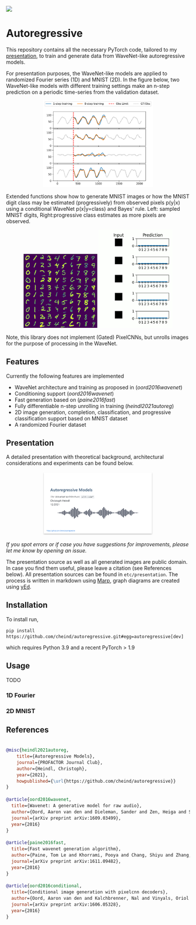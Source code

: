 ![](https://app.travis-ci.com/cheind/autoregressive.svg?branch=main)
# Autoregressive 

This repository contains all the necessary PyTorch code, tailored to my [presentation](etc/presentation/autoregressive_presentation.pdf), to train and generate data from WaveNet-like autoregressive models.

For presentation purposes, the WaveNet-like models are applied to randomized Fourier series (1D) and MNIST (2D). In the figure below, two WaveNet-like models with different training settings make an n-step prediction on a periodic time-series from the validation dataset.
<div align="center">
 <img src="etc/presentation/compare_curves_train_unroll.svg" width="60%">
</div>

Extended functions show how to generate MNIST images or how the MNIST digit class may be estimated (progressively) from observed pixels p(y|x) using a conditional WaveNet p(x|y=class) and Bayes' rule. Left: sampled MNIST digits, Right:progressive class estimates as more pixels are observed.

<div align="center">
 <img src="etc/presentation/wavenet-sample-q256.png" width="40%">
 <img src="etc/presentation/progressive_classify_mnist_b000_h757.gif" width="40%">
</div>

Note, this library does not implement (Gated) PixelCNNs, but unrolls images for the purpose of processing in the WaveNet.

## Features
Currently the following features are implemented
 - WaveNet architecture and training as proposed in (*oord2016wavenet*)
 - Conditioning support (*oord2016wavenet*)
 - Fast generation based on (*paine2016fast*)
 - Fully differentiable n-step unrolling in training (*heindl2021autoreg*)
 - 2D image generation, completion, classification, and progressive classification support based on MNIST dataset
 - A randomized Fourier dataset

## Presentation
A detailed presentation with theoretical background, architectural considerations and experiments can be found below.

<div align="center">
 <a href="etc/presentation/autoregressive_presentation.pdf"><img src="etc/presentation/title.PNG" width="60%"></a>
</div>

*If you spot errors or if case you have suggestions for improvements, please let me know by opening an issue.*

The presentation source as well as all generated images are public domain. In case you find them useful, please leave a citation (see References below). All presentation sources can be found in `etc/presentation`. The process is written in markdown using [Marp](https://marp.app/), graph diagrams are created using [yEd](https://www.yworks.com/products/yed).

## Installation
To install run,

```
pip install https://github.com/cheind/autoregressive.git#egg=autoregressive[dev]
```
which requires Python 3.9 and a recent PyTorch > 1.9

## Usage
TODO
### 1D Fourier
### 2D MNIST


## References

```bibtex

@misc{heindl2021autoreg, 
    title={Autoregressive Models}, 
    journal={PROFACTOR Journal Club}, 
    author={Heindl, Christoph},
    year={2021},
    howpublished={\url{https://github.com/cheind/autoregressive}}
}

@article{oord2016wavenet,
  title={Wavenet: A generative model for raw audio},
  author={Oord, Aaron van den and Dieleman, Sander and Zen, Heiga and Simonyan, Karen and Vinyals, Oriol and Graves, Alex and Kalchbrenner, Nal and Senior, Andrew and Kavukcuoglu, Koray},
  journal={arXiv preprint arXiv:1609.03499},
  year={2016}
}

@article{paine2016fast,
  title={Fast wavenet generation algorithm},
  author={Paine, Tom Le and Khorrami, Pooya and Chang, Shiyu and Zhang, Yang and Ramachandran, Prajit and Hasegawa-Johnson, Mark A and Huang, Thomas S},
  journal={arXiv preprint arXiv:1611.09482},
  year={2016}
}

@article{oord2016conditional,
  title={Conditional image generation with pixelcnn decoders},
  author={Oord, Aaron van den and Kalchbrenner, Nal and Vinyals, Oriol and Espeholt, Lasse and Graves, Alex and Kavukcuoglu, Koray},
  journal={arXiv preprint arXiv:1606.05328},
  year={2016}
}
```